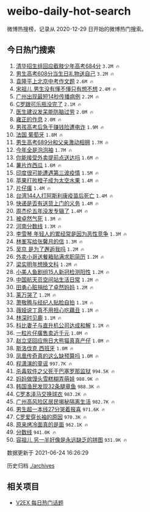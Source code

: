 # weibo-daily-hot-search

微博热搜榜，记录从 2020-12-29 日开始的微博热门搜索。

## 今日热门搜索

<!-- BEGIN -->

1. [清华招生组回应截肢少年高考684分](https://s.weibo.com/weibo?q=%23%E6%B8%85%E5%8D%8E%E6%8B%9B%E7%94%9F%E7%BB%84%E5%9B%9E%E5%BA%94%E6%88%AA%E8%82%A2%E5%B0%91%E5%B9%B4%E9%AB%98%E8%80%83684%E5%88%86%23&Refer=top) `3.2M 🔥`
1. [男生高考608分当生日礼物送自己](https://s.weibo.com/weibo?q=%23%E7%94%B7%E7%94%9F%E9%AB%98%E8%80%83608%E5%88%86%E5%BD%93%E7%94%9F%E6%97%A5%E7%A4%BC%E7%89%A9%E9%80%81%E8%87%AA%E5%B7%B1%23&Refer=top) `3.2M 🔥`
1. [袁隆平上北京中考作文题](https://s.weibo.com/weibo?q=%23%E8%A2%81%E9%9A%86%E5%B9%B3%E4%B8%8A%E5%8C%97%E4%BA%AC%E4%B8%AD%E8%80%83%E4%BD%9C%E6%96%87%E9%A2%98%23&Refer=top) `2.6M 🔥`
1. [宋祖儿 男生没有懂不懂只有想不想](https://s.weibo.com/weibo?q=%E5%AE%8B%E7%A5%96%E5%84%BF%20%E7%94%B7%E7%94%9F%E6%B2%A1%E6%9C%89%E6%87%82%E4%B8%8D%E6%87%82%E5%8F%AA%E6%9C%89%E6%83%B3%E4%B8%8D%E6%83%B3&Refer=top) `2.4M 🔥`
1. [广州出现最短14秒传播病例](https://s.weibo.com/weibo?q=%23%E5%B9%BF%E5%B7%9E%E5%87%BA%E7%8E%B0%E6%9C%80%E7%9F%AD14%E7%A7%92%E4%BC%A0%E6%92%AD%E7%97%85%E4%BE%8B%23&Refer=top) `2.2M 🔥`
1. [C罗跟可乐瓶没完了](https://s.weibo.com/weibo?q=%23C%E7%BD%97%E8%B7%9F%E5%8F%AF%E4%B9%90%E7%93%B6%E6%B2%A1%E5%AE%8C%E4%BA%86%23&Refer=top) `2.1M 🔥`
1. [医生建议发呆能防脑过劳](https://s.weibo.com/weibo?q=%23%E5%8C%BB%E7%94%9F%E5%BB%BA%E8%AE%AE%E5%8F%91%E5%91%86%E8%83%BD%E9%98%B2%E8%84%91%E8%BF%87%E5%8A%B3%23&Refer=top) `2.0M 🔥`
1. [雍正的作息](https://s.weibo.com/weibo?q=%23%E9%9B%8D%E6%AD%A3%E7%9A%84%E4%BD%9C%E6%81%AF%23&Refer=top) `2.0M 🔥`
1. [男孩高考后急于赚钱险遭电诈](https://s.weibo.com/weibo?q=%23%E7%94%B7%E5%AD%A9%E9%AB%98%E8%80%83%E5%90%8E%E6%80%A5%E4%BA%8E%E8%B5%9A%E9%92%B1%E9%99%A9%E9%81%AD%E7%94%B5%E8%AF%88%23&Refer=top) `1.9M 🔥`
1. [法国 葡萄牙](https://s.weibo.com/weibo?q=%E6%B3%95%E5%9B%BD%20%E8%91%A1%E8%90%84%E7%89%99&Refer=top) `1.8M 🔥`
1. [男生高考689分和父亲激动相拥](https://s.weibo.com/weibo?q=%23%E7%94%B7%E7%94%9F%E9%AB%98%E8%80%83689%E5%88%86%E5%92%8C%E7%88%B6%E4%BA%B2%E6%BF%80%E5%8A%A8%E7%9B%B8%E6%8B%A5%23&Refer=top) `1.7M 🔥`
1. [今年全是泡泡袖](https://s.weibo.com/weibo?q=%23%E4%BB%8A%E5%B9%B4%E5%85%A8%E6%98%AF%E6%B3%A1%E6%B3%A1%E8%A2%96%23&Refer=top) `1.7M 🔥`
1. [你能接受外卖提前点送达吗](https://s.weibo.com/weibo?q=%23%E4%BD%A0%E8%83%BD%E6%8E%A5%E5%8F%97%E5%A4%96%E5%8D%96%E6%8F%90%E5%89%8D%E7%82%B9%E9%80%81%E8%BE%BE%E5%90%97%23&Refer=top) `1.6M 🔥`
1. [薯片炸西瓜](https://s.weibo.com/weibo?q=%23%E8%96%AF%E7%89%87%E7%82%B8%E8%A5%BF%E7%93%9C%23&Refer=top) `1.6M 🔥`
1. [印度很可能遭遇第三波疫情](https://s.weibo.com/weibo?q=%23%E5%8D%B0%E5%BA%A6%E5%BE%88%E5%8F%AF%E8%83%BD%E9%81%AD%E9%81%87%E7%AC%AC%E4%B8%89%E6%B3%A2%E7%96%AB%E6%83%85%23&Refer=top) `1.5M 🔥`
1. [苹果打败橙子成为太空水果](https://s.weibo.com/weibo?q=%23%E8%8B%B9%E6%9E%9C%E6%89%93%E8%B4%A5%E6%A9%99%E5%AD%90%E6%88%90%E4%B8%BA%E5%A4%AA%E7%A9%BA%E6%B0%B4%E6%9E%9C%23&Refer=top) `1.4M 🔥`
1. [片仔癀](https://s.weibo.com/weibo?q=%23%E7%89%87%E4%BB%94%E7%99%80%23&Refer=top) `1.4M 🔥`
1. [台湾144人打阿斯利康疫苗后死亡](https://s.weibo.com/weibo?q=%23%E5%8F%B0%E6%B9%BE144%E4%BA%BA%E6%89%93%E9%98%BF%E6%96%AF%E5%88%A9%E5%BA%B7%E7%96%AB%E8%8B%97%E5%90%8E%E6%AD%BB%E4%BA%A1%23&Refer=top) `1.4M 🔥`
1. [快递是否有送货上门的义务](https://s.weibo.com/weibo?q=%23%E5%BF%AB%E9%80%92%E6%98%AF%E5%90%A6%E6%9C%89%E9%80%81%E8%B4%A7%E4%B8%8A%E9%97%A8%E7%9A%84%E4%B9%89%E5%8A%A1%23&Refer=top) `1.4M 🔥`
1. [周杰伦五年没发专辑了](https://s.weibo.com/weibo?q=%23%E5%91%A8%E6%9D%B0%E4%BC%A6%E4%BA%94%E5%B9%B4%E6%B2%A1%E5%8F%91%E4%B8%93%E8%BE%91%E4%BA%86%23&Refer=top) `1.4M 🔥`
1. [被卓然气死](https://s.weibo.com/weibo?q=%23%E8%A2%AB%E5%8D%93%E7%84%B6%E6%B0%94%E6%AD%BB%23&Refer=top) `1.3M 🔥`
1. [河南分数线](https://s.weibo.com/weibo?q=%23%E6%B2%B3%E5%8D%97%E5%88%86%E6%95%B0%E7%BA%BF%23&Refer=top) `1.3M 🔥`
1. [李雪琴 年轻人的累经常是因为恶性竞争](https://s.weibo.com/weibo?q=%E6%9D%8E%E9%9B%AA%E7%90%B4%20%E5%B9%B4%E8%BD%BB%E4%BA%BA%E7%9A%84%E7%B4%AF%E7%BB%8F%E5%B8%B8%E6%98%AF%E5%9B%A0%E4%B8%BA%E6%81%B6%E6%80%A7%E7%AB%9E%E4%BA%89&Refer=top) `1.3M 🔥`
1. [林峯写给张馨月的信](https://s.weibo.com/weibo?q=%23%E6%9E%97%E5%B3%AF%E5%86%99%E7%BB%99%E5%BC%A0%E9%A6%A8%E6%9C%88%E7%9A%84%E4%BF%A1%23&Refer=top) `1.3M 🔥`
1. [吴京 是为了邂逅我吗](https://s.weibo.com/weibo?q=%E5%90%B4%E4%BA%AC%20%E6%98%AF%E4%B8%BA%E4%BA%86%E9%82%82%E9%80%85%E6%88%91%E5%90%97&Refer=top) `1.2M 🔥`
1. [外卖小哥送餐箱贴满求职简历](https://s.weibo.com/weibo?q=%23%E5%A4%96%E5%8D%96%E5%B0%8F%E5%93%A5%E9%80%81%E9%A4%90%E7%AE%B1%E8%B4%B4%E6%BB%A1%E6%B1%82%E8%81%8C%E7%AE%80%E5%8E%86%23&Refer=top) `1.2M 🔥`
1. [梁实明年想换文科](https://s.weibo.com/weibo?q=%23%E6%A2%81%E5%AE%9E%E6%98%8E%E5%B9%B4%E6%83%B3%E6%8D%A2%E6%96%87%E7%A7%91%23&Refer=top) `1.2M 🔥`
1. [小美人鱼剧组15人新冠检测阳性](https://s.weibo.com/weibo?q=%23%E5%B0%8F%E7%BE%8E%E4%BA%BA%E9%B1%BC%E5%89%A7%E7%BB%8415%E4%BA%BA%E6%96%B0%E5%86%A0%E6%A3%80%E6%B5%8B%E9%98%B3%E6%80%A7%23&Refer=top) `1.2M 🔥`
1. [中国航天员空间站生活日常](https://s.weibo.com/weibo?q=%23%E4%B8%AD%E5%9B%BD%E8%88%AA%E5%A4%A9%E5%91%98%E7%A9%BA%E9%97%B4%E7%AB%99%E7%94%9F%E6%B4%BB%E6%97%A5%E5%B8%B8%23&Refer=top) `1.2M 🔥`
1. [田勇心脏捐给了卓然妈妈](https://s.weibo.com/weibo?q=%23%E7%94%B0%E5%8B%87%E5%BF%83%E8%84%8F%E6%8D%90%E7%BB%99%E4%BA%86%E5%8D%93%E7%84%B6%E5%A6%88%E5%A6%88%23&Refer=top) `1.2M 🔥`
1. [莱万哭了](https://s.weibo.com/weibo?q=%E8%8E%B1%E4%B8%87%E5%93%AD%E4%BA%86&Refer=top) `1.2M 🔥`
1. [萧敬腾与经纪人贴脸自拍](https://s.weibo.com/weibo?q=%23%E8%90%A7%E6%95%AC%E8%85%BE%E4%B8%8E%E7%BB%8F%E7%BA%AA%E4%BA%BA%E8%B4%B4%E8%84%B8%E8%87%AA%E6%8B%8D%23&Refer=top) `1.1M 🔥`
1. [薇娅说丁真不用担心吃藕丑](https://s.weibo.com/weibo?q=%23%E8%96%87%E5%A8%85%E8%AF%B4%E4%B8%81%E7%9C%9F%E4%B8%8D%E7%94%A8%E6%8B%85%E5%BF%83%E5%90%83%E8%97%95%E4%B8%91%23&Refer=top) `1.1M 🔥`
1. [林深时见鹿](https://s.weibo.com/weibo?q=%23%E6%9E%97%E6%B7%B1%E6%97%B6%E8%A7%81%E9%B9%BF%23&Refer=top) `1.1M 🔥`
1. [科比妻子与直升机公司达成和解](https://s.weibo.com/weibo?q=%23%E7%A7%91%E6%AF%94%E5%A6%BB%E5%AD%90%E4%B8%8E%E7%9B%B4%E5%8D%87%E6%9C%BA%E5%85%AC%E5%8F%B8%E8%BE%BE%E6%88%90%E5%92%8C%E8%A7%A3%23&Refer=top) `1.1M 🔥`
1. [一粒片仔癀售卖近千元](https://s.weibo.com/weibo?q=%23%E4%B8%80%E7%B2%92%E7%89%87%E4%BB%94%E7%99%80%E5%94%AE%E5%8D%96%E8%BF%91%E5%8D%83%E5%85%83%23&Refer=top) `1.0M 🔥`
1. [赵立坚回应旅日大熊猫真真产仔](https://s.weibo.com/weibo?q=%23%E8%B5%B5%E7%AB%8B%E5%9D%9A%E5%9B%9E%E5%BA%94%E6%97%85%E6%97%A5%E5%A4%A7%E7%86%8A%E7%8C%AB%E7%9C%9F%E7%9C%9F%E4%BA%A7%E4%BB%94%23&Refer=top) `1.0M 🔥`
1. [斯洛伐克 西班牙](https://s.weibo.com/weibo?q=%E6%96%AF%E6%B4%9B%E4%BC%90%E5%85%8B%20%E8%A5%BF%E7%8F%AD%E7%89%99&Refer=top) `1.0M 🔥`
1. [凤凰传奇真的这么缺预算吗](https://s.weibo.com/weibo?q=%23%E5%87%A4%E5%87%B0%E4%BC%A0%E5%A5%87%E7%9C%9F%E7%9A%84%E8%BF%99%E4%B9%88%E7%BC%BA%E9%A2%84%E7%AE%97%E5%90%97%23&Refer=top) `1.0M 🔥`
1. [程潇演的童谣](https://s.weibo.com/weibo?q=%23%E7%A8%8B%E6%BD%87%E6%BC%94%E7%9A%84%E7%AB%A5%E8%B0%A3%23&Refer=top) `997.7K 🔥`
1. [杀毒软件之父死于巴塞罗那监狱](https://s.weibo.com/weibo?q=%23%E6%9D%80%E6%AF%92%E8%BD%AF%E4%BB%B6%E4%B9%8B%E7%88%B6%E6%AD%BB%E4%BA%8E%E5%B7%B4%E5%A1%9E%E7%BD%97%E9%82%A3%E7%9B%91%E7%8B%B1%23&Refer=top) `994.5K 🔥`
1. [妈妈做馒头雪糕糊弄萌娃](https://s.weibo.com/weibo?q=%23%E5%A6%88%E5%A6%88%E5%81%9A%E9%A6%92%E5%A4%B4%E9%9B%AA%E7%B3%95%E7%B3%8A%E5%BC%84%E8%90%8C%E5%A8%83%23&Refer=top) `988.9K 🔥`
1. [韩国渔民发现32条腿章鱼](https://s.weibo.com/weibo?q=%23%E9%9F%A9%E5%9B%BD%E6%B8%94%E6%B0%91%E5%8F%91%E7%8E%B032%E6%9D%A1%E8%85%BF%E7%AB%A0%E9%B1%BC%23&Refer=top) `988.3K 🔥`
1. [C罗本泽马交换球衣](https://s.weibo.com/weibo?q=%23C%E7%BD%97%E6%9C%AC%E6%B3%BD%E9%A9%AC%E4%BA%A4%E6%8D%A2%E7%90%83%E8%A1%A3%23&Refer=top) `983.2K 🔥`
1. [广州高风险区居民揭秘隔离生活](https://s.weibo.com/weibo?q=%23%E5%B9%BF%E5%B7%9E%E9%AB%98%E9%A3%8E%E9%99%A9%E5%8C%BA%E5%B1%85%E6%B0%91%E6%8F%AD%E7%A7%98%E9%9A%94%E7%A6%BB%E7%94%9F%E6%B4%BB%23&Refer=top) `982.7K 🔥`
1. [男生超一本线27分哭着报喜](https://s.weibo.com/weibo?q=%23%E7%94%B7%E7%94%9F%E8%B6%85%E4%B8%80%E6%9C%AC%E7%BA%BF27%E5%88%86%E5%93%AD%E7%9D%80%E6%8A%A5%E5%96%9C%23&Refer=top) `971.6K 🔥`
1. [C罗爱穿长袖的原因](https://s.weibo.com/weibo?q=%23C%E7%BD%97%E7%88%B1%E7%A9%BF%E9%95%BF%E8%A2%96%E7%9A%84%E5%8E%9F%E5%9B%A0%23&Refer=top) `970.3K 🔥`
1. [原来烤冷面真的是面](https://s.weibo.com/weibo?q=%23%E5%8E%9F%E6%9D%A5%E7%83%A4%E5%86%B7%E9%9D%A2%E7%9C%9F%E7%9A%84%E6%98%AF%E9%9D%A2%23&Refer=top) `962.1K 🔥`
1. [分数线](https://s.weibo.com/weibo?q=%E5%88%86%E6%95%B0%E7%BA%BF&Refer=top) `941.0K 🔥`
1. [容祖儿 另一半好像是永远缺乏的拼图](https://s.weibo.com/weibo?q=%E5%AE%B9%E7%A5%96%E5%84%BF%20%E5%8F%A6%E4%B8%80%E5%8D%8A%E5%A5%BD%E5%83%8F%E6%98%AF%E6%B0%B8%E8%BF%9C%E7%BC%BA%E4%B9%8F%E7%9A%84%E6%8B%BC%E5%9B%BE&Refer=top) `931.9K 🔥`

数据更新于 2021-06-24 16:26:29

<!-- END -->

历史归档 [./archives](./archives)

## 相关项目

- [V2EX 每日热门话题](https://github.com/boojack/v2ex-daily-hot-topic)

